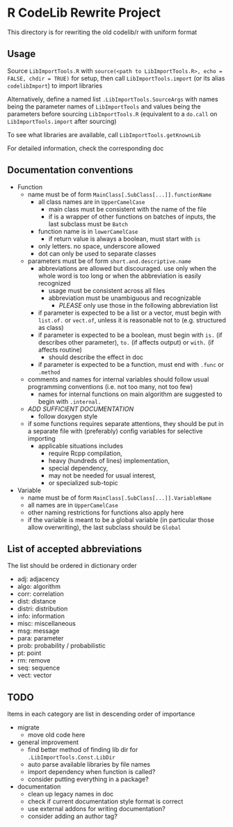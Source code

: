 # R CodeLib Rewrite Project

This directory is for rewriting the old codelib/r with uniform format

## Usage

Source `LibImportTools.R` with `source(<path to LibImportTools.R>, echo = FALSE, chdir = TRUE)` for setup, then call `LibImportTools.import` (or its alias `codelibImport`) to import libraries

Alternatively, define a named list `.LibImportTools.SourceArgs` with names being the parameter names of `LibImportTools` and values being the parameters before sourcing `LibImportTools.R` (equivalent to a `do.call` on `LibImportTools.import` after sourcing)

To see what libraries are available, call `LibImportTools.getKnownLib`

For detailed information, check the corresponding doc

## Documentation conventions

* Function
    * name must be of form `MainClass[.SubClass[...]].functionName`
        * all class names are in `UpperCamelCase`
            * main class must be consistent with the name of the file
            * if is a wrapper of other functions on batches of inputs, the last subclass must be `Batch`
        * function name is in `lowerCamelCase`
            * if return value is always a boolean, must start with `is`
        * only letters. no space, underscore allowed
        * dot can only be used to separate classes
    * parameters must be of form `short.and.descriptive.name`
        * abbreviations are allowed but discouraged. use only when the whole word is too long or when the abbreviation is easily recognized
            * usage must be consistent across all files
            * abbreviation must be unambiguous and recognizable
                * *PLEASE* only use those in the following abbreviation list
        * if parameter is expected to be a list or a vector, must begin with `list.of.` or `vect.of`, unless it is reasonable not to (e.g. structured as class)
        * if parameter is expected to be a boolean, must begin with `is.` (if describes other parameter), `to.` (if affects output) or `with.` (if affects routine)
            * should describe the effect in doc
        * if parameter is expected to be a function, must end with `.func` or `.method`
    * comments and names for internal variables should follow usual programming conventions (i.e. not too many, not too few)
        * names for internal functions on main algorithm are suggested to begin with `.internal.`
    * *ADD SUFFICIENT DOCUMENTATION*
        * follow doxygen style
    * if some functions requires separate attentions, they should be put in a separate file with (preferably) config variables for selective importing
        * applicable situations includes
            * require Rcpp compilation,
            * heavy (hundreds of lines) implementation,
            * special dependency,
            * may not be needed for usual interest,
            * or specialized sub-topic
* Variable
    * name must be of form `MainClass[.SubClass[...]].VariableName`
    * all names are in `UpperCamelCase`
    * other naming restrictions for functions also apply here
    * if the variable is meant to be a global variable (in particular those allow overwriting), the last subclass should be `Global`

## List of accepted abbreviations

The list should be ordered in dictionary order

* adj: adjacency
* algo: algorithm
* corr: correlation
* dist: distance
* distri: distribution
* info: information
* misc: miscellaneous
* msg: message
* para: parameter
* prob: probability / probabilistic
* pt: point
* rm: remove
* seq: sequence
* vect: vector

## TODO

Items in each category are list in descending order of importance

* migrate
    * move old code here
* general improvement
    * find better method of finding lib dir for `.LibImportTools.Const.LibDir`
    * auto parse available libraries by file names
    * import dependency when function is called?
    * consider putting everything in a package?
* documentation
    * clean up legacy names in doc
    * check if current documentation style format is correct
    * use external addons for writing documentation?
    * consider adding an author tag?
